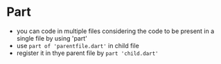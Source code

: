 # Part

- you can code in multiple files considering the code to be present in a single file by using 'part'
- use `part of 'parentfile.dart'` in child file
- register it in thye parent file by `part 'child.dart'`
